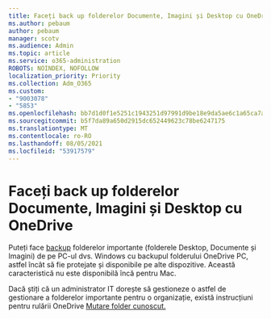 ```yaml
---
title: Faceți back up folderelor Documente, Imagini și Desktop cu OneDrive
ms.author: pebaum
author: pebaum
manager: scotv
ms.audience: Admin
ms.topic: article
ms.service: o365-administration
ROBOTS: NOINDEX, NOFOLLOW
localization_priority: Priority
ms.collection: Adm_O365
ms.custom:
- "9003078"
- "5853"
ms.openlocfilehash: bb7d1d0f1e5251c1943251d97991d9be18e9da5ae6c1a65ca7aa5eb32ba7dece
ms.sourcegitcommit: b5f7da89a650d2915dc652449623c78be6247175
ms.translationtype: MT
ms.contentlocale: ro-RO
ms.lasthandoff: 08/05/2021
ms.locfileid: "53917579"
---
```

# <a name="back-up-your-documents-pictures-and-desktop-folders-with-onedrive"></a>Faceți back up folderelor Documente, Imagini și Desktop cu OneDrive

Puteți face [backup](https://support.office.com/article/d61a7930-a6fb-4b95-b28a-6552e77c3057) folderelor importante (folderele Desktop, Documente și Imagini) de pe PC-ul dvs. Windows cu backupul folderului OneDrive PC, astfel încât să fie protejate și disponibile pe alte dispozitive. Această caracteristică nu este disponibilă încă pentru Mac.  

Dacă știți că un administrator IT dorește să gestioneze o astfel de gestionare a folderelor importante pentru o organizație, există instrucțiuni pentru rulării OneDrive [Mutare folder cunoscut.](https://docs.microsoft.com/onedrive/redirect-known-folders)
